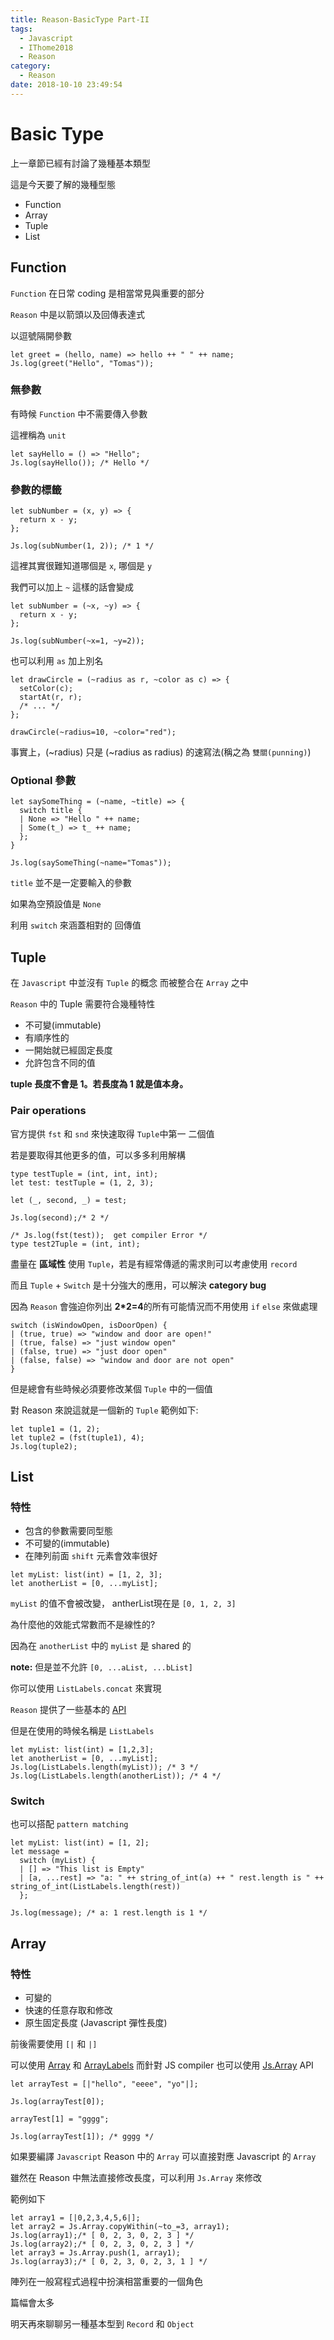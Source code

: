 ```yaml
---
title: Reason-BasicType Part-II
tags:
  - Javascript
  - IThome2018
  - Reason
category:
  - Reason
date: 2018-10-10 23:49:54
---
```


# Basic Type

上一章節已經有討論了幾種基本類型

這是今天要了解的幾種型態

* Function
* Array
* Tuple
* List

## Function

`Function` 在日常 coding 是相當常見與重要的部分

`Reason` 中是以箭頭以及回傳表達式

以逗號隔開參數

```reason
let greet = (hello, name) => hello ++ " " ++ name;
Js.log(greet("Hello", "Tomas"));
```

### 無參數

有時候 `Function` 中不需要傳入參數

這裡稱為 `unit`

```reason
let sayHello = () => "Hello";
Js.log(sayHello()); /* Hello */
```

### 參數的標籤

```reason
let subNumber = (x, y) => {
  return x - y;
};

Js.log(subNumber(1, 2)); /* 1 */
```

這裡其實很難知道哪個是 `x`,  哪個是 `y`

我們可以加上 `~` 這樣的話會變成

```reason
let subNumber = (~x, ~y) => {
  return x - y;
};

Js.log(subNumber(~x=1, ~y=2));
```

也可以利用 `as` 加上別名

```reason
let drawCircle = (~radius as r, ~color as c) => {
  setColor(c);
  startAt(r, r);
  /* ... */
};

drawCircle(~radius=10, ~color="red");
```

事實上，(~radius) 只是 (~radius as radius) 的速寫法(稱之為 `雙關(punning)`)

### Optional 參數

```reason
let saySomeThing = (~name, ~title) => {
  switch title {
  | None => "Hello " ++ name;
  | Some(t_) => t_ ++ name;
  };
}

Js.log(saySomeThing(~name="Tomas"));
```

`title` 並不是一定要輸入的參數

如果為空預設值是 `None`

利用 `switch` 來涵蓋相對的 回傳值

## Tuple

在 `Javascript` 中並沒有 `Tuple` 的概念 而被整合在 `Array` 之中

`Reason` 中的 Tuple 需要符合幾種特性

* 不可變(immutable)
* 有順序性的
* 一開始就已經固定長度
* 允許包含不同的值

**tuple 長度不會是 1。若長度為 1 就是值本身。**

### Pair operations

官方提供 `fst` 和 `snd` 來快速取得 `Tuple`中第一 二個值

若是要取得其他更多的值，可以多多利用解構

```reason
type testTuple = (int, int, int);
let test: testTuple = (1, 2, 3);

let (_, second, _) = test;

Js.log(second);/* 2 */

/* Js.log(fst(test));  get compiler Error */
type test2Tuple = (int, int);
```

盡量在 **區域性** 使用 `Tuple`，若是有經常傳遞的需求則可以考慮使用 `record`

而且 `Tuple` + `Switch` 是十分強大的應用，可以解決 **category bug** 

因為 `Reason` 會強迫你列出 **2*2=4**的所有可能情況而不用使用 `if` `else` 來做處理

```reason
switch (isWindowOpen, isDoorOpen) {
| (true, true) => "window and door are open!"
| (true, false) => "just window open"
| (false, true) => "just door open"
| (false, false) => "window and door are not open"
}
```

但是總會有些時候必須要修改某個 `Tuple` 中的一個值

對 Reason 來說這就是一個新的 `Tuple` 範例如下:

```reason
let tuple1 = (1, 2);
let tuple2 = (fst(tuple1), 4);
Js.log(tuple2);
```

## List

### 特性

* 包含的參數需要同型態
* 不可變的(immutable)
* 在陣列前面 `shift` 元素會效率很好

```reason
let myList: list(int) = [1, 2, 3];
let anotherList = [0, ...myList];
```

`myList` 的值不會被改變， antherList現在是 `[0, 1, 2, 3]`

為什麼他的效能式常數而不是線性的?

因為在 `anotherList` 中的 `myList` 是 shared 的

**note:** 但是並不允許 `[0, ...aList, ...bList]`

你可以使用 `ListLabels.concat` 來實現

`Reason` 提供了一些基本的 [API](https://reasonml.github.io/api/List.html)

但是在使用的時候名稱是 `ListLabels`

```reason
let myList: list(int) = [1,2,3];
let anotherList = [0, ...myList];
Js.log(ListLabels.length(myList)); /* 3 */
Js.log(ListLabels.length(anotherList)); /* 4 */
```

### Switch

也可以搭配 `pattern matching`

```reason
let myList: list(int) = [1, 2];
let message = 
  switch (myList) {
  | [] => "This list is Empty"
  | [a, ...rest] => "a: " ++ string_of_int(a) ++ " rest.length is " ++ string_of_int(ListLabels.length(rest))
  };

Js.log(message); /* a: 1 rest.length is 1 */
```

## Array

### 特性

* 可變的
* 快速的任意存取和修改
* 原生固定長度 (Javascript 彈性長度)

前後需要使用 `[|` 和 `|]`

可以使用 [Array](https://reasonml.github.io/api/Array.html) 和 [ArrayLabels](https://reasonml.github.io/api/ArrayLabels.html) 而針對 JS compiler 也可以使用 [Js.Array](https://bucklescript.github.io/bucklescript/api/Js.Array.html) API

```reason
let arrayTest = [|"hello", "eeee", "yo"|];

Js.log(arrayTest[0]);

arrayTest[1] = "gggg";

Js.log(arrayTest[1]); /* gggg */
```

如果要編譯 `Javascript` Reason 中的 `Array` 可以直接對應 Javascript 的 `Array`

雖然在 Reason 中無法直接修改長度，可以利用 `Js.Array` 來修改

範例如下

```reason
let array1 = [|0,2,3,4,5,6|];
let array2 = Js.Array.copyWithin(~to_=3, array1);
Js.log(array1);/* [ 0, 2, 3, 0, 2, 3 ] */
Js.log(array2);/* [ 0, 2, 3, 0, 2, 3 ] */
let array3 = Js.Array.push(1, array1);
Js.log(array3);/* [ 0, 2, 3, 0, 2, 3, 1 ] */
```

陣列在一般寫程式過程中扮演相當重要的一個角色

篇幅會太多

明天再來聊聊另一種基本型到 `Record` 和 `Object`

